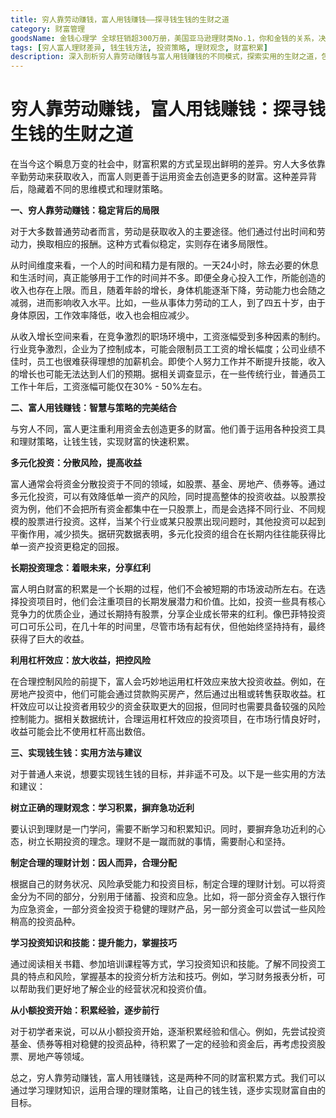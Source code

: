 ```yaml
---
title: 穷人靠劳动赚钱，富人用钱赚钱——探寻钱生钱的生财之道
category: 财富管理
goodsName: 金钱心理学 全球狂销超300万册，美国亚马逊理财类No.1，你和金钱的关系，决定了财富和你的距离！财务自由指南
tags: [穷人富人理财差异, 钱生钱方法, 投资策略, 理财观念, 财富积累]
description: 深入剖析穷人靠劳动赚钱与富人用钱赚钱的不同模式，探索实用的生财之道，包括多元化投资、长期投资理念等，助您掌握钱生钱的技巧，迈向财富自由。
---
```


# 穷人靠劳动赚钱，富人用钱赚钱：探寻钱生钱的生财之道

在当今这个瞬息万变的社会中，财富积累的方式呈现出鲜明的差异。穷人大多依靠辛勤劳动来获取收入，而富人则更善于运用资金去创造更多的财富。这种差异背后，隐藏着不同的思维模式和理财策略。

**一、穷人靠劳动赚钱：稳定背后的局限**

对于大多数普通劳动者而言，劳动是获取收入的主要途径。他们通过付出时间和劳动力，换取相应的报酬。这种方式看似稳定，实则存在诸多局限性。

从时间维度来看，一个人的时间和精力是有限的。一天24小时，除去必要的休息和生活时间，真正能够用于工作的时间并不多。即便全身心投入工作，所能创造的收入也存在上限。而且，随着年龄的增长，身体机能逐渐下降，劳动能力也会随之减弱，进而影响收入水平。比如，一些从事体力劳动的工人，到了四五十岁，由于身体原因，工作效率降低，收入也会相应减少。

从收入增长空间来看，在竞争激烈的职场环境中，工资涨幅受到多种因素的制约。行业竞争激烈，企业为了控制成本，可能会限制员工工资的增长幅度；公司业绩不佳时，员工也很难获得理想的加薪机会。即使个人努力工作并不断提升技能，收入的增长也可能无法达到人们的预期。据相关调查显示，在一些传统行业，普通员工工作十年后，工资涨幅可能仅在30% - 50%左右。

**二、富人用钱赚钱：智慧与策略的完美结合**

与穷人不同，富人更注重利用资金去创造更多的财富。他们善于运用各种投资工具和理财策略，让钱生钱，实现财富的快速积累。

**多元化投资：分散风险，提高收益**

富人通常会将资金分散投资于不同的领域，如股票、基金、房地产、债券等。通过多元化投资，可以有效降低单一资产的风险，同时提高整体的投资收益。以股票投资为例，他们不会把所有资金都集中在一只股票上，而是会选择不同行业、不同规模的股票进行投资。这样，当某个行业或某只股票出现问题时，其他投资可以起到平衡作用，减少损失。据研究数据表明，多元化投资的组合在长期内往往能获得比单一资产投资更稳定的回报。

**长期投资理念：着眼未来，分享红利**

富人明白财富的积累是一个长期的过程，他们不会被短期的市场波动所左右。在选择投资项目时，他们会注重项目的长期发展潜力和价值。比如，投资一些具有核心竞争力的优质企业，通过长期持有股票，分享企业成长带来的红利。像巴菲特投资可口可乐公司，在几十年的时间里，尽管市场有起有伏，但他始终坚持持有，最终获得了巨大的收益。

**利用杠杆效应：放大收益，把控风险**

在合理控制风险的前提下，富人会巧妙地运用杠杆效应来放大投资收益。例如，在房地产投资中，他们可能会通过贷款购买房产，然后通过出租或转售获取收益。杠杆效应可以让投资者用较少的资金获取更大的回报，但同时也需要具备较强的风险控制能力。据相关数据统计，合理运用杠杆效应的投资项目，在市场行情良好时，收益可能会比不使用杠杆高出数倍。

**三、实现钱生钱：实用方法与建议**

对于普通人来说，想要实现钱生钱的目标，并非遥不可及。以下是一些实用的方法和建议：

**树立正确的理财观念：学习积累，摒弃急功近利**

要认识到理财是一门学问，需要不断学习和积累知识。同时，要摒弃急功近利的心态，树立长期投资的理念。理财不是一蹴而就的事情，需要耐心和坚持。

**制定合理的理财计划：因人而异，合理分配**

根据自己的财务状况、风险承受能力和投资目标，制定合理的理财计划。可以将资金分为不同的部分，分别用于储蓄、投资和应急。比如，将一部分资金存入银行作为应急资金，一部分资金投资于稳健的理财产品，另一部分资金可以尝试一些风险稍高的投资品种。

**学习投资知识和技能：提升能力，掌握技巧**

通过阅读相关书籍、参加培训课程等方式，学习投资知识和技能。了解不同投资工具的特点和风险，掌握基本的投资分析方法和技巧。例如，学习财务报表分析，可以帮助我们更好地了解企业的经营状况和投资价值。

**从小额投资开始：积累经验，逐步前行**

对于初学者来说，可以从小额投资开始，逐渐积累经验和信心。例如，先尝试投资基金、债券等相对稳健的投资品种，待积累了一定的经验和资金后，再考虑投资股票、房地产等领域。

总之，穷人靠劳动赚钱，富人用钱赚钱，这是两种不同的财富积累方式。我们可以通过学习理财知识，运用合理的理财策略，让自己的钱生钱，逐步实现财富自由的目标。